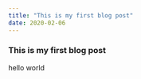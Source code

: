 ```yaml
---
title: "This is my first blog post"
date: 2020-02-06
---
```


### This is my first blog post
hello world

